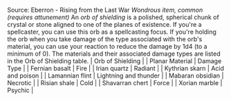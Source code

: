Source: Eberron - Rising from the Last War
*Wondrous item, common (requires attunement)*
An *orb of shielding* is a polished, spherical chunk of crystal or stone aligned to one of the planes of existence. If you're a spellcaster, you can use this orb as a spellcasting focus.
If you're holding the orb when you take damage of the type associated with the orb's material, you can use your reaction to reduce the damage by 1d4 (to a minimum of 0). The materials and their associated damage types are listed in the Orb of Shielding table.
| Orb of Shielding |
| Planar Material | Damage Type |
| Fernian basalt | Fire |
| Irian quartz | Radiant |
| Kythrian skarn | Acid and poison |
| Lamannian flint | Lightning and thunder |
| Mabaran obsidian | Necrotic |
| Risian shale | Cold |
| Shavarran chert | Force |
| Xorian marble | Psychic |